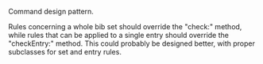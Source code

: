 Command design pattern.

Rules concerning a whole bib set should override the "check:" method, while rules that can be applied to a single entry should override the "checkEntry:" method.
This could probably be designed better, with proper subclasses for set and entry rules.